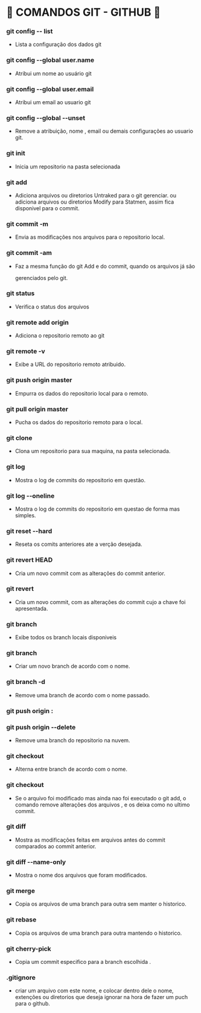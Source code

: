 # :eagle: COMANDOS GIT - GITHUB :eagle:

### git config -- list 
- Lista a configuração dos dados git

### git config --global user.name
- Atribui um nome ao usuário git

### git config --global user.email
- Atribui um email ao usuario git

### git config --global --unset
- Remove a atribuição, nome , email ou demais configurações ao usuario git.

### git init
- Inicia um repositorio na pasta selecionada

### git add

- Adiciona arquivos ou diretorios Untraked para o git gerenciar. 
  ou adiciona arquivos ou diretorios Modify para Statmen, assim fica disponivel para o commit.

### git commit -m 

- Envia as modificações nos arquivos para o repositorio local.

### git commit -am

- Faz a mesma função do git Add e do commit, quando os arquivos já são  

  gerenciados pelo git.

### git status

- Verifica o status dos arquivos

### git remote add origin

- Adiciona o repositorio remoto ao git

### git remote -v

- Exibe a URL do repositorio remoto atribuido.

### git push origin master

- Empurra os dados do repositorio local para o remoto.

### git pull origin master

- Pucha os dados do repositorio remoto para o local.

### git clone <URL>

- Clona um repositorio para sua maquina, na pasta selecionada.

### git log

- Mostra o log de commits do repositorio em questão.

### git log --oneline

- Mostra o log de commits do repositorio em questao de forma mas simples. 

### git reset --hard <Chave-SH1>

- Reseta os comits anteriores ate a verção desejada.

### git revert HEAD

- Cria um novo commit com as alterações do commit anterior.

### git revert <Chave-SH1>

- Cria um novo commit, com as alterações do commit cujo a chave foi apresentada.

### git branch
- Exibe todos os branch locais disponiveis

### git branch <nome-da-branch>

- Criar um novo branch de acordo com o nome.

### git branch -d <nome-da-branch>

- Remove uma branch de acordo com o nome passado. 

### git push origin :<nome-da-branch>
### git push origin --delete <nome-da-branch>
- Remove uma branch do repositorio na nuvem.

### git checkout <nome-da-branch>

- Alterna entre branch de acordo com o nome.

### git checkout 

- Se o arquivo foi modificado mas ainda nao foi executado o git add, o \
  comando remove alterações dos arquivos , e os deixa como no ultimo commit.

### git diff

- Mostra as modificações feitas em arquivos antes do commit comparados ao commit anterior.

### git diff --name-only

- Mostra o nome dos arquivos que foram modificados.

### git merge <nome-da-branch>

- Copia os arquivos de uma branch para outra sem manter o historico.

### git rebase <nome-da-branch>

- Copia os arquivos de uma branch para outra mantendo o historico.

### git cherry-pick <Chave-sh1>

- Copia um commit especifico para a branch escolhida .

### .gitignore

- criar um arquivo com este nome, e colocar dentro dele o nome, extenções ou diretorios que deseja ignorar na hora de fazer um puch para o github.

